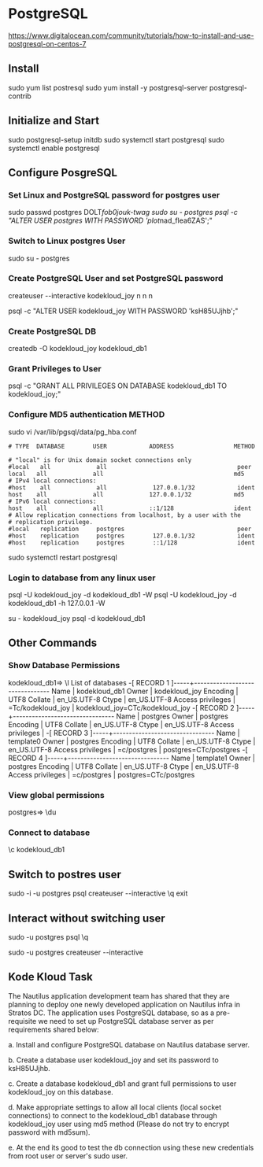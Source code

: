 # PostgreSQL

https://www.digitalocean.com/community/tutorials/how-to-install-and-use-postgresql-on-centos-7

## Install
sudo yum list postresql
sudo yum install -y postgresql-server postgresql-contrib

## Initialize and Start
sudo postgresql-setup initdb
sudo systemctl start postgresql
sudo systemctl enable postgresql

## Configure PosgreSQL

### Set Linux and PostgreSQL password for postgres user
sudo passwd postgres
    DOLT*fob0jouk-twag
sudo su - postgres
psql -c "ALTER USER postgres WITH PASSWORD 'plot*nad_flea6ZAS';"

### Switch to Linux postgres User
sudo su - postgres

### Create PostgreSQL User and set PostgreSQL password
createuser --interactive
    kodekloud_joy
    n
    n
    n

psql -c "ALTER USER kodekloud_joy WITH PASSWORD 'ksH85UJjhb';"

### Create PostgreSQL DB
createdb -O kodekloud_joy kodekloud_db1

### Grant Privileges to User
psql -c "GRANT ALL PRIVILEGES ON DATABASE kodekloud_db1 TO kodekloud_joy;"

### Configure MD5 authentication METHOD
sudo vi /var/lib/pgsql/data/pg_hba.conf

```
# TYPE  DATABASE        USER            ADDRESS                 METHOD

# "local" is for Unix domain socket connections only
#local   all             all                                     peer
local   all             all                                     md5
# IPv4 local connections:
#host    all             all             127.0.0.1/32            ident
host    all             all             127.0.0.1/32            md5
# IPv6 local connections:
host    all             all             ::1/128                 ident
# Allow replication connections from localhost, by a user with the
# replication privilege.
#local   replication     postgres                                peer
#host    replication     postgres        127.0.0.1/32            ident
#host    replication     postgres        ::1/128                 ident
```

sudo systemctl restart postgresql

### Login to database from any linux user
psql -U kodekloud_joy -d kodekloud_db1 -W
psql -U kodekloud_joy -d kodekloud_db1 -h 127.0.0.1 -W


su - kodekloud_joy
psql -d kodekloud_db1


## Other Commands

### Show Database Permissions
kodekloud_db1=> \l
List of databases
-[ RECORD 1 ]-----+--------------------------------
Name              | kodekloud_db1
Owner             | kodekloud_joy
Encoding          | UTF8
Collate           | en_US.UTF-8
Ctype             | en_US.UTF-8
Access privileges | =Tc/kodekloud_joy
                  | kodekloud_joy=CTc/kodekloud_joy
-[ RECORD 2 ]-----+--------------------------------
Name              | postgres
Owner             | postgres
Encoding          | UTF8
Collate           | en_US.UTF-8
Ctype             | en_US.UTF-8
Access privileges | 
-[ RECORD 3 ]-----+--------------------------------
Name              | template0
Owner             | postgres
Encoding          | UTF8
Collate           | en_US.UTF-8
Ctype             | en_US.UTF-8
Access privileges | =c/postgres
                  | postgres=CTc/postgres
-[ RECORD 4 ]-----+--------------------------------
Name              | template1
Owner             | postgres
Encoding          | UTF8
Collate           | en_US.UTF-8
Ctype             | en_US.UTF-8
Access privileges | =c/postgres
                  | postgres=CTc/postgres

### View global permissions
postgres=> \du

### Connect to database
\c kodekloud_db1







## Switch to postres user
sudo -i -u postgres
psql
createuser --interactive
\q
exit

## Interact without switching user
sudo -u postgres psql
\q

sudo -u postgres createuser --interactive



## Kode Kloud Task
The Nautilus application development team has shared that they are planning to deploy one newly developed application on Nautilus infra in Stratos DC. The application uses PostgreSQL database, so as a pre-requisite we need to set up PostgreSQL database server as per requirements shared below:


a. Install and configure PostgreSQL database on Nautilus database server.

b. Create a database user kodekloud_joy and set its password to ksH85UJjhb.

c. Create a database kodekloud_db1 and grant full permissions to user kodekloud_joy on this database.

d. Make appropriate settings to allow all local clients (local socket connections) to connect to the kodekloud_db1 database through kodekloud_joy user using md5 method (Please do not try to encrypt password with md5sum).

e. At the end its good to test the db connection using these new credentials from root user or server's sudo user.
